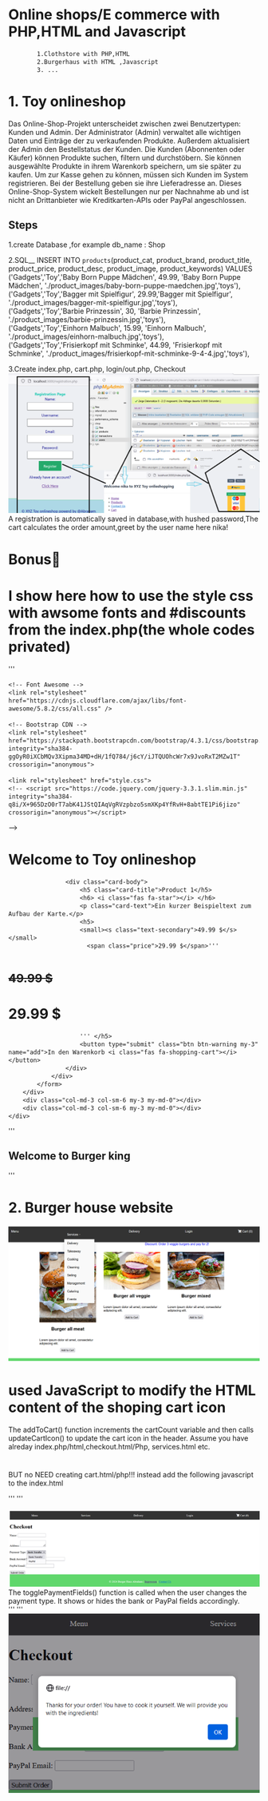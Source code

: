 # Online shops/E commerce with PHP,HTML and Javascript 
            1.Clothstore with PHP,HTML
            2.Burgerhaus with HTML ,Javascript
            3. ...
            
# 1. Toy onlineshop
Das Online-Shop-Projekt unterscheidet zwischen zwei Benutzertypen: Kunden und Admin.
Der Administrator (Admin) verwaltet alle wichtigen Daten und Einträge der zu verkaufenden Produkte. Außerdem aktualisiert der Admin den Bestellstatus der Kunden.
Die Kunden (Abonnenten oder Käufer) können Produkte suchen, filtern und durchstöbern. Sie können ausgewählte Produkte in ihrem Warenkorb speichern, um sie später zu kaufen. 
Um zur Kasse gehen zu können, müssen sich Kunden im System registrieren. Bei der Bestellung geben sie ihre Lieferadresse an.
Dieses Online-Shop-System wickelt Bestellungen nur per Nachnahme ab und ist nicht an Drittanbieter wie Kreditkarten-APIs oder PayPal angeschlossen.  <br />
<h2>Steps</h2>  
1.create Database ,for example db_name : Shop  <br /> 

2.SQL__  INSERT INTO `products`(product_cat, product_brand, product_title, product_price, product_desc, product_image, product_keywords) VALUES<br />
('Gadgets','Toy','Baby Born Puppe Mädchen', 49.99, 'Baby Born Puppe Mädchen', './product_images/baby-born-puppe-maedchen.jpg','toys'),<br />
('Gadgets','Toy','Bagger mit Spielfigur', 29.99,'Bagger mit Spielfigur', './product_images/bagger-mit-spielfigur.jpg','toys'),<br />
('Gadgets','Toy','Barbie Prinzessin', 30, 'Barbie Prinzessin', './product_images/barbie-prinzessin.jpg','toys'),<br />
('Gadgets','Toy','Einhorn Malbuch', 15.99, 'Einhorn Malbuch', './product_images/einhorn-malbuch.jpg','toys'),<br />
('Gadgets','Toy','Frisierkopf mit Schminke', 44.99, 'Frisierkopf mit Schminke', './product_images/frisierkopf-mit-schminke-9-4-4.jpg','toys'), <br />
 
3.Create index.php, cart.php, login/out.php, Checkout<br />
![Image Alt Text](https://github.com/Pybraham/onlineshop/blob/main/login.png)
A registration is automatically saved in database,with hushed password,The cart calculates the order amount,greet by the user name here nika!
<br />
# Bonus🍬 
# I show here how to use the style css with awsome fonts and #discounts from the index.php(the whole codes privated)
                     
''' <!doctype html>
<html lang="en">
<head>
    <meta charset="UTF-8">
    <meta name="viewport"
          content="width=device-width, user-scalable=no, initial-scale=1.0, maximum-scale=1.0, minimum-scale=1.0">
    <meta http-equiv="X-UA-Compatible" content="ie=edge">
    <title>Shopping Cart</title>

    <!-- Font Awesome -->
    <link rel="stylesheet" href="https://cdnjs.cloudflare.com/ajax/libs/font-awesome/5.8.2/css/all.css" />

    <!-- Bootstrap CDN -->
    <link rel="stylesheet" href="https://stackpath.bootstrapcdn.com/bootstrap/4.3.1/css/bootstrap.min.css" integrity="sha384-ggOyR0iXCbMQv3Xipma34MD+dH/1fQ784/j6cY/iJTQUOhcWr7x9JvoRxT2MZw1T" crossorigin="anonymous">

    <link rel="stylesheet" href="style.css">
    <!-- <script src="https://code.jquery.com/jquery-3.3.1.slim.min.js" integrity="sha384-q8i/X+965DzO0rT7abK41JStQIAqVgRVzpbzo5smXKp4YfRvH+8abtTE1Pi6jizo" crossorigin="anonymous"></script>
<script src="https://cdnjs.cloudflare.com/ajax/libs/popper.js/1.14.7/umd/popper.min.js" integrity="sha384-UO2eT0CpHqdSJQ6hJty5KVphtPhzWj9WO1clHTMGa3JDZwrnQq4sF86dIHNDz0W1" crossorigin="anonymous"></script>
<script src="https://stackpath.bootstrapcdn.com/bootstrap/4.3.1/js/bootstrap.min.js" integrity="sha384-JjSmVgyd0p3pXB1rRibZUAYoIIy6OrQ6VrjIEaFf/nJGzIxFDsf4x0xIM+B07jRM" crossorigin="anonymous"></script> -->
</head>
<body>
<h1> Welcome to  Toy onlineshop</h1>

<?php require_once("php/header.php"); ?>

<div class="container">
    <div class="row text-center py-5">
        <div class="col-md-3 col-sm-6 my-3 my-md-0">
            <form action="index.php" method="post">
                <div class="card shadow">
                    
                    <div class="card-body">
                        <h5 class="card-title">Product 1</h5>
                        <h6> <i class="fas fa-star"></i> </h6>
                        <p class="card-text">Ein kurzer Beispieltext zum Aufbau der Karte.</p>
                        <h5>
                        <small><s class="text-secondary">49.99 $</s></small>
                          <span class="price">29.99 $</span>'''
#                            <small><s class="text-secondary">49.99 $</s></small>
#                            <span class="price">29.99 $</span>
                        ''' </h5>
                        <button type="submit" class="btn btn-warning my-3" name="add">In den Warenkorb <i class="fas fa-shopping-cart"></i></button>
                    </div>
                </div>
            </form>
        </div>
        <div class="col-md-3 col-sm-6 my-3 my-md-0"></div>
        <div class="col-md-3 col-sm-6 my-3 my-md-0"></div>
    </div>
</div>

</body>
</html>  '''
<h2> Welcome to Burger king</h2>  '''

# 2. Burger house website
![Image Alt Text](https://github.com/Pybraham/onlineshop/blob/main/burgerhaus45.png)
# used JavaScript to modify the HTML content of the shoping cart icon
The addToCart() function increments the cartCount variable and 
then calls updateCartIcon() to update the cart icon in the header.
Assume you have alreday index.php/html,checkout.html/Php, services.html etc.<br /> 
<h1></h1> BUT no NEED creating cart.html/php!!! instead add the following javascript to the index.html</h1>

 ''' <script>
    let cartCount = 0;
    function addToCart(burgerName) {
      cartCount++;
      updateCartIcon();
      alert(burgerName + " added to cart!");
    }
  
    function updateCartIcon() {
      const cartCountElement = document.getElementById('cartCount');
      cartCountElement.textContent = cartCount;
    }
  </script> '''

![Image Alt Text](https://github.com/Pybraham/onlineshop/blob/main/burgercheckout.png)<br />
The togglePaymentFields() function is called when the user changes the payment type.
It shows or hides the bank or PayPal fields accordingly.<br />
''' <script>
    function togglePaymentFields() {
      const paymentType = document.getElementById('paymentType').value;
      const bankFields = document.getElementById('bankFields');
      const paypalFields = document.getElementById('paypalFields');

      if (paymentType === 'bank') {
        bankFields.style.display = 'block';
        paypalFields.style.display = 'none';
      } else if (paymentType === 'paypal') {
        bankFields.style.display = 'none';
        paypalFields.style.display = 'block';
      }
    }

    function submitForm(event) {
      event.preventDefault(); // Prevent default form submission
      const formData = new FormData(document.getElementById('checkoutForm'));
      const formObject = {};
      formData.forEach((value, key) => formObject[key] = value);
      console.log(formObject); // Log form data

      // Display the alert message
      alert("Thanks for your order! You have to cook it yourself. We will provide you with the ingredients!");
    }
  </script> '''
  ![Image Alt Text](https://github.com/Pybraham/onlineshop/blob/main/order.png)
